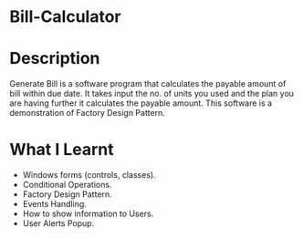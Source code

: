 # Bill-Calculator

# Description
Generate Bill is a software program that calculates the payable amount of bill within due date. It takes input the no. of units you used and the plan you are having further it calculates the payable amount. This software is a demonstration of Factory Design Pattern.

# What I Learnt
- Windows forms (controls, classes).
-	Conditional Operations.
-	Factory Design Pattern.
-	Events Handling.
-	How to show information to Users.
-	User Alerts Popup.
